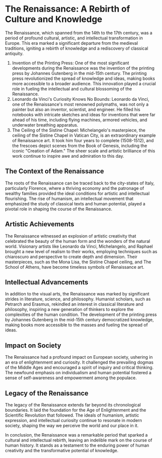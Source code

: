 # The Renaissance: A Rebirth of Culture and Knowledge

The Renaissance, which spanned from the 14th to the 17th century, was a period of profound cultural, artistic, and intellectual transformation in Europe. This era marked a significant departure from the medieval traditions, igniting a rebirth of knowledge and a rediscovery of classical antiquity.

1. Invention of the Printing Press: One of the most significant developments during the Renaissance was the invention of the printing press by Johannes Gutenberg in the mid-15th century. The printing press revolutionized the spread of knowledge and ideas, making books more accessible to a broader audience. This innovation played a crucial role in fueling the intellectual and cultural blossoming of the Renaissance.
2. Leonardo da Vinci's Curiosity Knows No Bounds: Leonardo da Vinci, one of the Renaissance's most renowned polymaths, was not only a painter but also an inventor, scientist, and engineer. He filled his notebooks with intricate sketches and ideas for inventions that were far ahead of his time, including flying machines, armored vehicles, and underwater breathing apparatus.
3. The Ceiling of the Sistine Chapel: Michelangelo's masterpiece, the ceiling of the Sistine Chapel in Vatican City, is an extraordinary example of Renaissance art. It took him four years to complete (1508-1512), and the frescoes depict scenes from the Book of Genesis, including the iconic "Creation of Adam." The sheer scale and artistic brilliance of this work continue to inspire awe and admiration to this day.

## The Context of the Renaissance

The roots of the Renaissance can be traced back to the city-states of Italy, particularly Florence, where a thriving economy and the patronage of wealthy families provided the ideal conditions for artistic and intellectual flourishing. The rise of humanism, an intellectual movement that emphasized the study of classical texts and human potential, played a pivotal role in shaping the course of the Renaissance.

## Artistic Achievements

The Renaissance witnessed an explosion of artistic creativity that celebrated the beauty of the human form and the wonders of the natural world. Visionary artists like Leonardo da Vinci, Michelangelo, and Raphael brought a new level of realism to their works, employing techniques such as chiaroscuro and perspective to create depth and dimension. Their masterpieces, such as the Mona Lisa, the Sistine Chapel ceiling, and The School of Athens, have become timeless symbols of Renaissance art.

## Intellectual Advancements

In addition to the visual arts, the Renaissance was marked by significant strides in literature, science, and philosophy. Humanist scholars, such as Petrarch and Erasmus, rekindled an interest in classical literature and philosophy, inspiring a new generation of thinkers to explore the complexities of the human condition. The development of the printing press by Johannes Gutenberg in the mid-15th century democratized knowledge, making books more accessible to the masses and fueling the spread of ideas.

## Impact on Society

The Renaissance had a profound impact on European society, ushering in an era of enlightenment and curiosity. It challenged the prevailing dogmas of the Middle Ages and encouraged a spirit of inquiry and critical thinking. The newfound emphasis on individualism and human potential fostered a sense of self-awareness and empowerment among the populace.

## Legacy of the Renaissance

The legacy of the Renaissance extends far beyond its chronological boundaries. It laid the foundation for the Age of Enlightenment and the Scientific Revolution that followed. The ideals of humanism, artistic expression, and intellectual curiosity continue to resonate in modern society, shaping the way we perceive the world and our place in it.

In conclusion, the Renaissance was a remarkable period that sparked a cultural and intellectual rebirth, leaving an indelible mark on the course of human history. It stands as a testament to the enduring power of human creativity and the transformative potential of knowledge.
